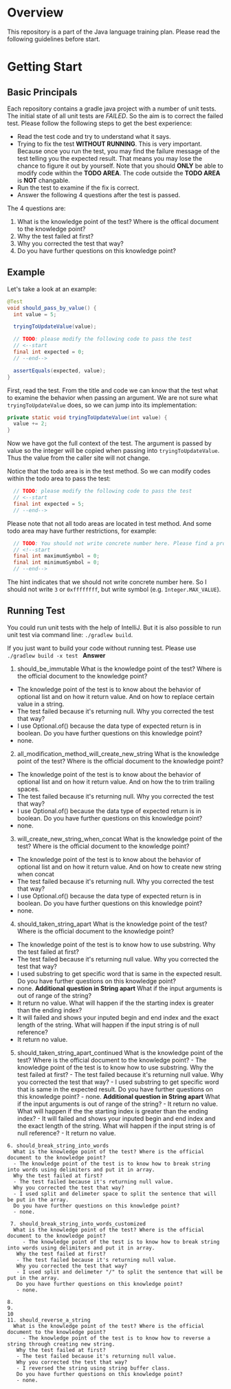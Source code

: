 # Overview

This repository is a part of the Java language training plan. Please read the following guidelines before start.

# Getting Start

## Basic Principals

Each repository contains a gradle java project with a number of unit tests. The initial state of all unit tests are *FAILED*. So the aim is to correct the failed test. Please follow the following steps to get the best experience:

* Read the test code and try to understand what it says.
* Trying to fix the test **WITHOUT RUNNING**. This is very important. Because once you run the test, you may find the failure message of the test telling you the expected result. That means you may lose the chance to figure it out by yourself. Note that you should **ONLY** be able to modify code within the **TODO AREA**. The code outside the **TODO AREA** is **NOT** changable.
* Run the test to examine if the fix is correct.
* Answer the following 4 questions after the test is passed.

The 4 questions are:

1. What is the knowledge point of the test? Where is the offical document to the knowledge point?
1. Why the test failed at first?
1. Why you corrected the test that way?
1. Do you have further questions on this knowledge point?

## Example

Let's take a look at an example:

```java
@Test
void should_pass_by_value() {
  int value = 5;

  tryingToUpdateValue(value);

  // TODO: please modify the following code to pass the test
  // <--start
  final int expected = 0;
  // --end-->

  assertEquals(expected, value);
}
```

First, read the test. From the title and code we can know that the test what to examine the behavior when passing an argument. We are not sure what `tryingToUpdateValue` does, so we can jump into its implementation:

```java
private static void tryingToUpdateValue(int value) {
  value += 2;
}
```

Now we have got the full context of the test. The argument is passed by value so the integer will be copied when passing into `tryingToUpdateValue`. Thus the value from the caller site will not change.

Notice that the todo area is in the test method. So we can modify codes within the todo area to pass the test:

```java
  // TODO: please modify the following code to pass the test
  // <--start
  final int expected = 5;
  // --end-->
```

Please note that not all todo areas are located in test method. And some todo area may have further restrictions, for example:

```java
  // TODO: You should not write concrete number here. Please find a property or constant instead.
  // <!--start
  final int maximumSymbol = 0;
  final int minimumSymbol = 0;
  // --end-->
```

The hint indicates that we should not write concrete number here. So I should not write `3` or `0xffffffff`, but write symbol (e.g. `Integer.MAX_VALUE`).

## Running Test

You could run unit tests with the help of IntelliJ. But it is also possible to run unit test via command line: `./gradlew build`.

If you just want to build your code without running test. Please use `./gradlew build -x test
`
****Answer****
1. should_be_immutable
  What is the knowledge point of the test? Where is the official document to the knowledge point? 
  - The knowledge point of the test is to know about the behavior of optional list and on how it return value. 
    And on how to replace certain value in a string. 
  - The test failed because it's returning null. 
  Why you corrected the test that way?
  - I use Optional.of() because the data type of expected return is in boolean. 
  Do you have further questions on this knowledge point?
  - none. 
  
2. all_modification_method_will_create_new_string
 What is the knowledge point of the test? Where is the official document to the knowledge point? 
 - The knowledge point of the test is to know about the behavior of optional list and on how it return value. 
  And on how the to trim trailing spaces. 
 - The test failed because it's returning null. 
 Why you corrected the test that way?
 - I use Optional.of() because the data type of expected return is in boolean. 
 Do you have further questions on this knowledge point?
 - none.  
     
3. will_create_new_string_when_concat
 What is the knowledge point of the test? Where is the official document to the knowledge point? 
 - The knowledge point of the test is to know about the behavior of optional list and on how it return value. 
  And on how to create new string when concat
 - The test failed because it's returning null. 
 Why you corrected the test that way?
 - I use Optional.of() because the data type of expected return is in boolean. 
 Do you have further questions on this knowledge point?
 - none. 
 
 4. should_taken_string_apart
  What is the knowledge point of the test? Where is the official document to the knowledge point? 
  - The knowledge point of the test is to know how to  use substring. 
  Why the test failed at first?
  - The test failed because it's returning null value. 
  Why you corrected the test that way?
  - I used substring to get specific word that is same in the expected result. 
  Do you have further questions on this knowledge point?
  - none. 
********Additional question in String apart******** 
  What if the input arguments is out of range of the string?
  - It return no value. 
  What will happen if the the starting index is greater than the ending index?
  - It will failed and shows your inputed begin and end index and the exact length of the string. 
  What will happen if the input string is of null reference?
  - It return no value. 
  
  5. should_taken_string_apart_continued
    What is the knowledge point of the test? Where is the official document to the knowledge point? 
    - The knowledge point of the test is to know how to  use substring. 
    Why the test failed at first?
    - The test failed because it's returning null value. 
    Why you corrected the test that way?
    - I used substring to get specific word that is same in the expected result. 
    Do you have further questions on this knowledge point?
    - none. 
  ********Additional question in String apart******** 
    What if the input arguments is out of range of the string?
    - It return no value. 
    What will happen if the the starting index is greater than the ending index?
    - It will failed and shows your inputed begin and end index and the exact length of the string. 
    What will happen if the input string is of null reference?
    - It return no value. 
    
    6. should_break_string_into_words
      What is the knowledge point of the test? Where is the official document to the knowledge point? 
      - The knowledge point of the test is to know how to break string into words using delimiters and put it in array.  
      Why the test failed at first?
      - The test failed because it's returning null value. 
      Why you corrected the test that way?
      - I used split and delimeter space to split the sentence that will be put in the array.  
      Do you have further questions on this knowledge point?
      - none. 
      
     7. should_break_string_into_words_customized
      What is the knowledge point of the test? Where is the official document to the knowledge point? 
         - The knowledge point of the test is to know how to break string into words using delimiters and put it in array.  
       Why the test failed at first?
       - The test failed because it's returning null value. 
       Why you corrected the test that way?
       - I used split and delimeter "/" to split the sentence that will be put in the array.  
       Do you have further questions on this knowledge point?
       - none. 

    8.
    9.
    10
    11. should_reverse_a_string
      What is the knowledge point of the test? Where is the official document to the knowledge point? 
         - The knowledge point of the test is to know how to reverse a string through creating new string. 
       Why the test failed at first?
       - The test failed because it's returning null value. 
       Why you corrected the test that way?
       - I reversed the string using string buffer class. 
       Do you have further questions on this knowledge point?
       - none. 
       


  

 